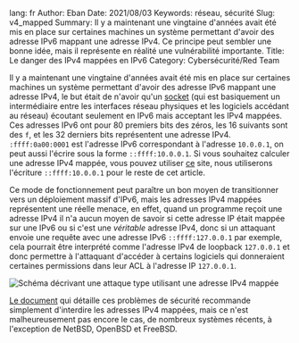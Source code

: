 lang: fr
Author: Eban
Date: 2021/08/03
Keywords: réseau, sécurité
Slug: v4_mapped
Summary: Il y a maintenant une vingtaine d'années avait été mis en place sur certaines machines un système permettant d'avoir des adresse IPv6 mappant une adresse IPv4. Ce principe peut sembler une bonne idée, mais il représente en réalité une vulnérabilité importante.
Title: Le danger des IPv4 mappées en IPv6
Category: Cybersécurité/Red Team

Il y a maintenant une vingtaine d'années avait été mis en place sur certaines machines un système permettant d'avoir des adresse IPv6 mappant une adresse IPv4, le but était de n'avoir qu'un [socket](https://fr.wikipedia.org/wiki/Berkeley_sockets) (qui est basiquement un intermédiaire entre les interfaces réseau physiques et les logiciels accédant au réseau) écoutant seulement en IPv6 mais acceptant les IPv4 mappées. Ces adresses IPv6 ont pour 80 premiers bits des zéros, les 16 suivants sont des `f`, et les 32 derniers bits représentent une adresse IPv4. `:ffff:0a00:0001` est l'adresse IPv6 correspondant à l'adresse `10.0.0.1`, on peut aussi l'écrire sous la forme `::ffff:10.0.0.1`. Si vous souhaitez calculer une adresse IPv4 mappée, vous pouvez utiliser [ce](https://www.gestioip.net/cgi-bin/subnet_calculator.cgi) site, nous utiliserons l'écriture `::ffff:10.0.0.1` pour le reste de cet article.

Ce mode de fonctionnement peut paraître un bon moyen de transitionner vers un déploiement massif d'IPv6, mais les adresses IPv4 mappées représentent une réelle menace, en effet, quand un programme reçoit une adresse IPv4 il n'a aucun moyen de savoir si cette adresse IP était mappée sur une IPv6 ou si c'est une *véritable* adresse IPv4, donc si un attaquant envoie une requête avec une adresse IPv6 `::ffff:127.0.0.1` par exemple, cela pourrait être interprété comme l'adresse IPv4 de loopback `127.0.0.1` et donc permettre à l'attaquant d'accéder à certains logiciels qui donneraient certaines permissions dans leur ACL à l'adresse IP `127.0.0.1`.

![Schéma décrivant une attaque type utilisant une adresse IPv4 mappée](/static/img/v4_mapped/Mapped_v4(2).webp)

[Le document](https://datatracker.ietf.org/doc/html/draft-itojun-v6ops-v4mapped-harmful) qui détaille ces problèmes de sécurité recommande simplement d'interdire les adresses IPv4 mappées, mais ce n'est malheureusement pas encore le cas, de nombreux systèmes récents, à l'exception de NetBSD, OpenBSD et FreeBSD.

